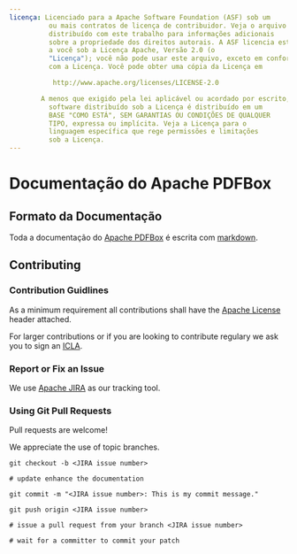```yaml
---
licença: Licenciado para a Apache Software Foundation (ASF) sob um
          ou mais contratos de licença de contribuidor. Veja o arquivo AVISO
          distribuído com este trabalho para informações adicionais
          sobre a propriedade dos direitos autorais. A ASF licencia este arquivo
          a você sob a Licença Apache, Versão 2.0 (o
          "Licença"); você não pode usar este arquivo, exceto em conformidade
          com a Licença. Você pode obter uma cópia da Licença em

           http://www.apache.org/licenses/LICENSE-2.0

        A menos que exigido pela lei aplicável ou acordado por escrito,
          software distribuído sob a Licença é distribuído em um
          BASE "COMO ESTÁ", SEM GARANTIAS OU CONDIÇÕES DE QUALQUER
          TIPO, expressa ou implícita. Veja a Licença para o
          linguagem específica que rege permissões e limitações
          sob a Licença.
---
```

Documentação do Apache PDFBox
===========================

Formato da Documentação
--------------------

Toda a documentação do [Apache PDFBox](http://pdfbox.apache.org/) é escrita com [markdown](http://daringfireball.net/projects/markdown/syntax). 

Contributing
------------

### Contribution Guidlines

As a minimum requirement all contributions shall have the [Apache License](http://www.apache.org/licenses/LICENSE-2.0.html#apply) header attached.

For larger contributions or if you are looking to contribute regulary we ask you to sign an [ICLA](http://www.apache.org/licenses/#clas).

### Report or Fix an Issue

We use [Apache JIRA](https://issues.apache.org/jira/browse/PDFBOX) as our tracking tool.

### Using Git Pull Requests

Pull requests are welcome!

We appreciate the use of topic branches.

    git checkout -b <JIRA issue number>

    # update enhance the documentation

    git commit -m "<JIRA issue number>: This is my commit message."

    git push origin <JIRA issue number>

    # issue a pull request from your branch <JIRA issue number>
    
    # wait for a committer to commit your patch
